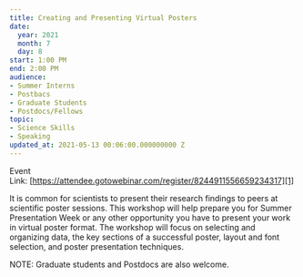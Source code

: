```yaml
---
title: Creating and Presenting Virtual Posters
date:
  year: 2021
  month: 7
  day: 8
start: 1:00 PM
end: 2:00 PM
audience:
- Summer Interns
- Postbacs
- Graduate Students
- Postdocs/Fellows
topic:
- Science Skills
- Speaking
updated_at: 2021-05-13 00:06:00.000000000 Z
---
```

Event
Link: [https://attendee.gotowebinar.com/register/8244911556659234317][1]

It is common for scientists to present their research findings to peers
at scientific poster sessions. This workshop will help prepare you for
Summer Presentation Week or any other opportunity you have to present
your work in virtual poster format. The workshop will focus on selecting
and organizing data, the key sections of a successful poster, layout and
font selection, and poster presentation techniques.

NOTE: Graduate students and Postdocs are also welcome.

 

 



[1]: https://attendee.gotowebinar.com/register/8244911556659234317
